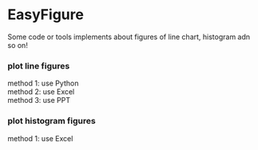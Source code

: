 # EasyFigure
Some code or tools implements about figures of line chart, histogram adn so on!  


### plot line figures
method 1: use Python  
method 2: use Excel  
method 3: use PPT  

### plot histogram figures
method 1: use Excel  